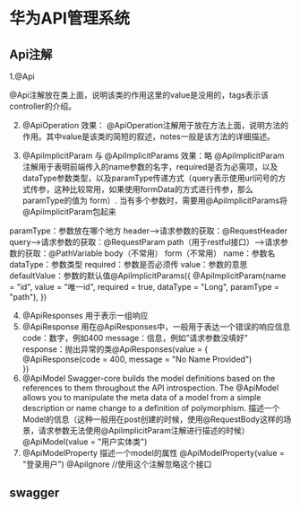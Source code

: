 # 华为API管理系统

## Api注解

 1.@Api

@Api注解放在类上面，说明该类的作用这里的value是没用的，tags表示该controller的介绍。

2. @ApiOperation
效果：
@ApiOperation注解用于放在方法上面，说明方法的作用。其中value是该类的简短的叙述，notes一般是该方法的详细描述。

3. @ApiImplicitParam 与 @ApiImplicitParams
效果：略
@ApiImplicitParam注解用于表明前端传入的name参数的名字，required是否为必需项，以及dataType参数类型，以及paramType传递方式（query表示使用url问号的方式传参，这种比较常用，如果使用formData的方式进行传参，那么paramType的值为 form）. 当有多个参数时，需要用@ApiImplicitParams将@ApiImplicitParam包起来

paramType：参数放在哪个地方
      header–>请求参数的获取：@RequestHeader
      query–>请求参数的获取：@RequestParam
      path（用于restful接口）–>请求参数的获取：@PathVariable
      body（不常用）
      form（不常用）
name：参数名
dataType：参数类型
required：参数是否必须传
value：参数的意思
defaultValue：参数的默认值@ApiImplicitParams({
        @ApiImplicitParam(name = "id", value = "唯一id", required = true, dataType = "Long", paramType = "path"),
})

4. @ApiResponses
用于表示一组响应
5. @ApiResponse
用在@ApiResponses中，一般用于表达一个错误的响应信息
code：数字，例如400
message：信息，例如”请求参数没填好”
response：抛出异常的类@ApiResponses(value = {  
          @ApiResponse(code = 400, message = "No Name Provided")  
  })
6. @ApiModel
Swagger-core builds the model definitions based on the references to them throughout the API introspection. 
The @ApiModel allows you to manipulate the meta data of a model from a simple description or name change to a definition of polymorphism.
描述一个Model的信息（这种一般用在post创建的时候，使用@RequestBody这样的场景，请求参数无法使用@ApiImplicitParam注解进行描述的时候）
@ApiModel(value = "用户实体类")
7. @ApiModelProperty
描述一个model的属性
@ApiModelProperty(value = "登录用户")
@ApiIgnore //使用这个注解忽略这个接口

## swagger
